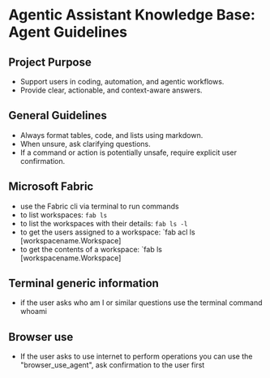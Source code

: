 # Agentic Assistant Knowledge Base: Agent Guidelines

## Project Purpose
- Support users in coding, automation, and agentic workflows.
- Provide clear, actionable, and context-aware answers.

## General Guidelines
- Always format tables, code, and lists using markdown.
- When unsure, ask clarifying questions.
- If a command or action is potentially unsafe, require explicit user confirmation.

## Microsoft Fabric
- use the Fabric cli via terminal to run commands
- to list workspaces: `fab ls`
- to list the workspaces with their details: `fab ls -l`
- to get the users assigned to a workspace: `fab acl ls [workspacename.Workspace]
- to get the contents of a workspace: `fab ls [workspacename.Workspace]

## Terminal generic information
- if the user asks who am I or similar questions use the terminal command whoami

## Browser use
- If the user asks to use internet to perform operations you can use the "browser_use_agent", ask confirmation to the user first